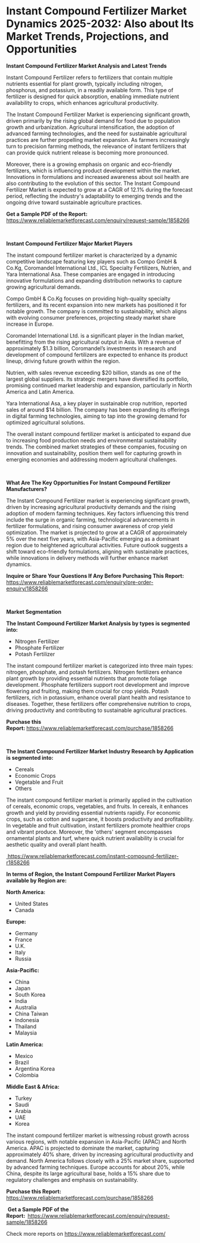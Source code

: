 <p><h1>Instant Compound Fertilizer Market Dynamics 2025-2032: Also about Its Market Trends, Projections, and Opportunities</h1></p><p><strong>Instant Compound Fertilizer Market Analysis and Latest Trends</strong></p>
<p><p>Instant Compound Fertilizer refers to fertilizers that contain multiple nutrients essential for plant growth, typically including nitrogen, phosphorus, and potassium, in a readily available form. This type of fertilizer is designed for quick absorption, enabling immediate nutrient availability to crops, which enhances agricultural productivity.</p><p>The Instant Compound Fertilizer Market is experiencing significant growth, driven primarily by the rising global demand for food due to population growth and urbanization. Agricultural intensification, the adoption of advanced farming technologies, and the need for sustainable agricultural practices are further propelling market expansion. As farmers increasingly turn to precision farming methods, the relevance of instant fertilizers that can provide quick nutrient release is becoming more pronounced.</p><p>Moreover, there is a growing emphasis on organic and eco-friendly fertilizers, which is influencing product development within the market. Innovations in formulations and increased awareness about soil health are also contributing to the evolution of this sector. The Instant Compound Fertilizer Market is expected to grow at a CAGR of 12.1% during the forecast period, reflecting the industry's adaptability to emerging trends and the ongoing drive toward sustainable agriculture practices.</p></p>
<p><strong>Get a Sample PDF of the Report:&nbsp;</strong> <a href="https://www.reliablemarketforecast.com/enquiry/request-sample/1858266?utm_campaign=2752&utm_medium=2&utm_source=Github&utm_content=ia&utm_term=28022025&utm_id=instant-compound-fertilizer">https://www.reliablemarketforecast.com/enquiry/request-sample/1858266</a></p>
<p>&nbsp;</p>
<p><strong>Instant Compound Fertilizer Major Market Players</strong></p>
<p><p>The instant compound fertilizer market is characterized by a dynamic competitive landscape featuring key players such as Compo GmbH & Co.Kg, Coromandel International Ltd., ICL Specialty Fertilizers, Nutrien, and Yara International Asa. These companies are engaged in introducing innovative formulations and expanding distribution networks to capture growing agricultural demands.</p><p>Compo GmbH & Co.Kg focuses on providing high-quality specialty fertilizers, and its recent expansion into new markets has positioned it for notable growth. The company is committed to sustainability, which aligns with evolving consumer preferences, projecting steady market share increase in Europe.</p><p>Coromandel International Ltd. is a significant player in the Indian market, benefitting from the rising agricultural output in Asia. With a revenue of approximately $1.3 billion, Coromandel’s investments in research and development of compound fertilizers are expected to enhance its product lineup, driving future growth within the region.</p><p>Nutrien, with sales revenue exceeding $20 billion, stands as one of the largest global suppliers. Its strategic mergers have diversified its portfolio, promising continued market leadership and expansion, particularly in North America and Latin America.</p><p>Yara International Asa, a key player in sustainable crop nutrition, reported sales of around $14 billion. The company has been expanding its offerings in digital farming technologies, aiming to tap into the growing demand for optimized agricultural solutions.</p><p>The overall instant compound fertilizer market is anticipated to expand due to increasing food production needs and environmental sustainability trends. The combined market strategies of these companies, focusing on innovation and sustainability, position them well for capturing growth in emerging economies and addressing modern agricultural challenges.</p></p>
<p>&nbsp;</p>
<p><strong>What Are The Key Opportunities For Instant Compound Fertilizer Manufacturers?</strong></p>
<p><p>The Instant Compound Fertilizer market is experiencing significant growth, driven by increasing agricultural productivity demands and the rising adoption of modern farming techniques. Key factors influencing this trend include the surge in organic farming, technological advancements in fertilizer formulations, and rising consumer awareness of crop yield optimization. The market is projected to grow at a CAGR of approximately 5% over the next five years, with Asia-Pacific emerging as a dominant region due to heightened agricultural activities. Future outlook suggests a shift toward eco-friendly formulations, aligning with sustainable practices, while innovations in delivery methods will further enhance market dynamics.</p></p>
<p><strong>Inquire or Share Your Questions If Any Before Purchasing This Report:</strong> <a href="https://www.reliablemarketforecast.com/enquiry/pre-order-enquiry/1858266?utm_campaign=2752&utm_medium=2&utm_source=Github&utm_content=ia&utm_term=28022025&utm_id=instant-compound-fertilizer">https://www.reliablemarketforecast.com/enquiry/pre-order-enquiry/1858266</a></p>
<p>&nbsp;</p>
<p><strong>Market Segmentation</strong></p>
<p><strong>The Instant Compound Fertilizer Market Analysis by types is segmented into:</strong></p>
<p><ul><li>Nitrogen Fertilizer</li><li>Phosphate Fertilizer</li><li>Potash Fertilizer</li></ul></p>
<p><p>The instant compound fertilizer market is categorized into three main types: nitrogen, phosphate, and potash fertilizers. Nitrogen fertilizers enhance plant growth by providing essential nutrients that promote foliage development. Phosphate fertilizers support root development and improve flowering and fruiting, making them crucial for crop yields. Potash fertilizers, rich in potassium, enhance overall plant health and resistance to diseases. Together, these fertilizers offer comprehensive nutrition to crops, driving productivity and contributing to sustainable agricultural practices.</p></p>
<p><strong>Purchase this Report:&nbsp;</strong><a href="https://www.reliablemarketforecast.com/purchase/1858266?utm_campaign=2752&utm_medium=2&utm_source=Github&utm_content=ia&utm_term=28022025&utm_id=instant-compound-fertilizer">https://www.reliablemarketforecast.com/purchase/1858266</a></p>
<p>&nbsp;</p>
<p><strong>The Instant Compound Fertilizer Market Industry Research by Application is segmented into:</strong></p>
<p><ul><li>Cereals</li><li>Economic Crops</li><li>Vegetable and Fruit</li><li>Others</li></ul></p>
<p><p>The instant compound fertilizer market is primarily applied in the cultivation of cereals, economic crops, vegetables, and fruits. In cereals, it enhances growth and yield by providing essential nutrients rapidly. For economic crops, such as cotton and sugarcane, it boosts productivity and profitability. In vegetable and fruit cultivation, instant fertilizers promote healthier crops and vibrant produce. Moreover, the 'others' segment encompasses ornamental plants and turf, where quick nutrient availability is crucial for aesthetic quality and overall plant health.</p></p>
<p><a href="https://www.reliablemarketforecast.com/instant-compound-fertilizer-r1858266?utm_campaign=2752&utm_medium=2&utm_source=Github&utm_content=ia&utm_term=28022025&utm_id=instant-compound-fertilizer">&nbsp;https://www.reliablemarketforecast.com/instant-compound-fertilizer-r1858266</a></p>
<p><strong>In terms of Region, the Instant Compound Fertilizer Market Players available by Region are:</strong></p>
<p>
    <p> <strong> North America: </strong>
        <ul>
            <li>United States</li>
            <li>Canada</li>
        </ul>
        </p> 
    <p> <strong> Europe: </strong>
        <ul>
            <li>Germany</li>
            <li>France</li>
            <li>U.K.</li>
            <li>Italy</li>
            <li>Russia</li>
        </ul>
        </p> 
    <p> <strong> Asia-Pacific: </strong>
        <ul>
            <li>China</li>
            <li>Japan</li>
            <li>South Korea</li>
            <li>India</li>
            <li>Australia</li>
            <li>China Taiwan</li>
            <li>Indonesia</li>
            <li>Thailand</li>
            <li>Malaysia</li>
        </ul>
        </p> 
    <p> <strong> Latin America: </strong>
        <ul>
            <li>Mexico</li>
            <li>Brazil</li>
            <li>Argentina Korea</li>
            <li>Colombia</li>
        </ul>
        </p> 
    <p> <strong> Middle East & Africa: </strong>
        <ul>
            <li>Turkey</li>
            <li>Saudi</li>
            <li>Arabia</li>
            <li>UAE</li>
            <li>Korea</li>
        </ul>
    </p>
    </p>
<p><p>The instant compound fertilizer market is witnessing robust growth across various regions, with notable expansion in Asia-Pacific (APAC) and North America. APAC is projected to dominate the market, capturing approximately 40% share, driven by increasing agricultural productivity and demand. North America follows closely with a 25% market share, supported by advanced farming techniques. Europe accounts for about 20%, while China, despite its large agricultural base, holds a 15% share due to regulatory challenges and emphasis on sustainability.</p></p>
<p><strong>Purchase this Report: </strong><a href="https://www.reliablemarketforecast.com/purchase/1858266?utm_campaign=2752&utm_medium=2&utm_source=Github&utm_content=ia&utm_term=28022025&utm_id=instant-compound-fertilizer">https://www.reliablemarketforecast.com/purchase/1858266</a></p>
<p>&nbsp;<strong>Get a Sample PDF of the Report:&nbsp;&nbsp;</strong><a href="https://www.reliablemarketforecast.com/enquiry/request-sample/1858266?utm_campaign=2752&utm_medium=2&utm_source=Github&utm_content=ia&utm_term=28022025&utm_id=instant-compound-fertilizer">https://www.reliablemarketforecast.com/enquiry/request-sample/1858266</a></p>
<p><strong></strong></p>
<p>Check more reports on <a href="https://www.reliablemarketforecast.com/?utm_campaign=2752&utm_medium=2&utm_source=Github&utm_content=ia&utm_term=28022025&utm_id=instant-compound-fertilizer">https://www.reliablemarketforecast.com/</a></p>